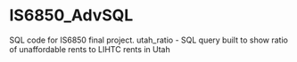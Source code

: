 # IS6850_AdvSQL
SQL code for IS6850 final project.   utah_ratio - SQL query built to show ratio of unaffordable rents to LIHTC rents in Utah

